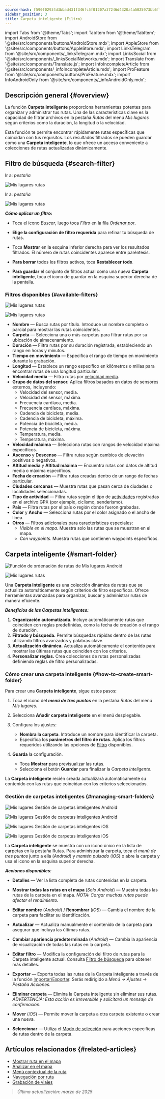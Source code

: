 ```yaml
---
source-hash: f590f02934d3bbad431f346fc5f01207a37246d4320a4a5025973bb5ff373b63
sidebar_position: 3
title: Carpeta inteligente (Filtro)
---
```

import Tabs from '@theme/Tabs';
import TabItem from '@theme/TabItem';
import AndroidStore from '@site/src/components/buttons/AndroidStore.mdx';
import AppleStore from '@site/src/components/buttons/AppleStore.mdx';
import LinksTelegram from '@site/src/components/_linksTelegram.mdx';
import LinksSocial from '@site/src/components/_linksSocialNetworks.mdx';
import Translate from '@site/src/components/Translate.js';
import InfoIncompleteArticle from '@site/src/components/_infoIncompleteArticle.mdx';
import ProFeature from '@site/src/components/buttons/ProFeature.mdx';
import InfoAndroidOnly from '@site/src/components/_infoAndroidOnly.mdx';



## Descripción general {#overview}

La función **Carpeta inteligente** proporciona herramientas potentes para organizar y administrar tus rutas. Una de las características clave es la capacidad de filtrar archivos en la pestaña *Rutas* del menú *Mis lugares* según criterios como la duración, la longitud o la velocidad.

Esta función te permite encontrar rápidamente rutas específicas que coincidan con tus requisitos. Los resultados filtrados se pueden guardar como una **Carpeta inteligente**, lo que ofrece un acceso conveniente a colecciones de rutas actualizadas dinámicamente.


## Filtro de búsqueda {#search-filter}

<Tabs groupId="operating-systems" queryString="current-os">

<TabItem value="android" label="Android">

Ir a: *<Translate android="true" ids="shared_string_menu,shared_string_my_places,shared_string_gpx_files"/> pestaña*

![Mis lugares rutas](@site/static/img/personal/tracks/my_places_tracks_filter_2_andr.png)

</TabItem>

<TabItem value="ios" label="iOS">

Ir a: *<Translate ios="true" ids="shared_string_menu,shared_string_my_places,shared_string_gpx_tracks"/> pestaña*

![Mis lugares rutas](@site/static/img/personal/tracks/my_places_tracks_filter_ios.png)

</TabItem>

</Tabs>

***Cómo aplicar un filtro:***

- Toca el icono *Buscar*, luego toca *Filtro* en la fila [*Ordenar por*](./manage-tracks.md#sort-by).

- **Elige la configuración de filtro requerida** para refinar tu búsqueda de rutas.

- Toca **Mostrar** en la esquina inferior derecha para ver los resultados filtrados. El número de rutas coincidentes aparece entre paréntesis.

- **Para borrar** todos los filtros activos, toca **Restablecer todo**.

- **Para guardar** el conjunto de filtros actual como una nueva **Carpeta inteligente**, toca el icono de guardar en la esquina superior derecha de la pantalla.


### Filtros disponibles {#available-filters}

<Tabs groupId="operating-systems" queryString="current-os">

<TabItem value="android" label="Android">

![Mis lugares rutas](@site/static/img/personal/tracks/my_places_tracks_filter_andr.png)

</TabItem>

<TabItem value="ios" label="iOS">

![Mis lugares rutas](@site/static/img/personal/tracks/my_places_tracks_filter_2_ios.png)

</TabItem>

</Tabs>

- **Nombre** — Busca rutas por título. Introduce un nombre completo o parcial para mostrar las rutas coincidentes.
- **Carpeta** — Selecciona una o más carpetas para filtrar rutas por su ubicación de almacenamiento.
- **Duración** — Filtra rutas por su duración registrada, estableciendo un rango en horas y minutos.
- **Tiempo en movimiento** — Especifica el rango de tiempo en movimiento durante la grabación.
- **Longitud** — Establece un rango específico en kilómetros o millas para encontrar rutas de una longitud particular.
- **Velocidad media** — Filtra rutas por [velocidad media](../../widgets/info-widgets.md#average-speed).
- **Grupo de datos del sensor.**
    Aplica filtros basados en datos de sensores externos, incluyendo:
    - Velocidad del sensor, media.
    - Velocidad del sensor, máxima.
    - Frecuencia cardíaca, media.
    - Frecuencia cardíaca, máxima.
    - Cadencia de bicicleta, media.
    - Cadencia de bicicleta, máxima.
    - Potencia de bicicleta, media.
    - Potencia de bicicleta, máxima.
    - Temperatura, media.
    - Temperatura, máxima.
- **Velocidad máxima** — Selecciona rutas con rangos de velocidad máxima específicos.
- **Ascenso** y **Descenso** — Filtra rutas según cambios de elevación positivos o negativos.
- **Altitud media** y **Altitud máxima** — Encuentra rutas con datos de altitud media o máxima específicos.
- **Fecha de creación** — Filtra rutas creadas dentro de un rango de fechas particular.
- **Ciudades cercanas** — Muestra rutas que pasan cerca de ciudades o localidades seleccionadas.
- **Tipo de actividad** — Filtra rutas según el tipo de [actividades](../../map/tracks/track-context-menu.md#track-information-activity) registradas en el archivo GPX (por ejemplo, ciclismo, senderismo).
- **País** — Filtra rutas por el país o región donde fueron grabadas.
- **Color** y **Ancho** — Selecciona rutas por el color asignado o el ancho de línea.
- **Otros** — Filtros adicionales para características especiales:
    - *Visible en el mapa*. Muestra solo las rutas que se muestran en el mapa.
    - *Con waypoints*. Muestra rutas que contienen waypoints específicos.


## Carpeta inteligente {#smart-folder}

<Tabs groupId="operating-systems" queryString="current-os">

<TabItem value="android" label="Android">

![Función de ordenación de rutas de Mis lugares Android](@site/static/img/personal/tracks/my_places_smart_folder_andr.png)

</TabItem>

<TabItem value="ios" label="iOS">

![Mis lugares rutas](@site/static/img/personal/tracks/my_places_smart_folder_ios.png)

</TabItem>

</Tabs>

Una **Carpeta inteligente** es una colección dinámica de rutas que se actualiza automáticamente según criterios de filtro específicos. Ofrece herramientas avanzadas para organizar, buscar y administrar rutas de manera eficiente.

***Beneficios de las Carpetas inteligentes:***

1. **Organización automatizada.**
    Incluye automáticamente rutas que coinciden con reglas predefinidas, como la fecha de creación o el rango de duración.
2. **Filtrado y búsqueda.**
    Permite búsquedas rápidas dentro de las rutas utilizando filtros avanzados y palabras clave.
3. **Actualización dinámica.**
    Actualiza automáticamente el contenido para mostrar las últimas rutas que coinciden con los criterios.
4. **Personalizar reglas.**
    Crea colecciones de rutas personalizadas definiendo reglas de filtro personalizadas.


### Cómo crear una carpeta inteligente {#how-to-create-smart-folder}

Para crear una **Carpeta inteligente**, sigue estos pasos:

1. Toca el icono del ***menú de tres puntos*** en la pestaña *Rutas* del menú *Mis lugares*.

2. Selecciona **Añadir carpeta inteligente** en el menú desplegable.

3. Configura los ajustes:
   - **Nombra la carpeta**. Introduce un nombre para identificar la carpeta.
   - Especifica los **parámetros del filtro de rutas**. Aplica los filtros requeridos utilizando las opciones de [Filtro](#available-filters) disponibles.

4. **Guarda** la configuración.
    - Toca **Mostrar** para previsualizar las rutas.
    - Selecciona el botón **Guardar** para finalizar la *Carpeta inteligente*.

La **Carpeta inteligente** recién creada actualizará automáticamente su contenido con las rutas que coincidan con los criterios seleccionados.


### Gestión de carpetas inteligentes {#managing-smart-folders}

<Tabs groupId="operating-systems" queryString="current-os">

<TabItem value="android" label="Android">

![Mis lugares Gestión de carpetas inteligentes Android](@site/static/img/personal/tracks/my_places_smart_folder_2-1_andr.png)

![Mis lugares Gestión de carpetas inteligentes Android](@site/static/img/personal/tracks/my_places_smart_folder_3_andr.png)

</TabItem>

<TabItem value="ios" label="iOS">

![Mis lugares Gestión de carpetas inteligentes iOS](@site/static/img/personal/tracks/folder_menu_2_ios.png)

![Mis lugares Gestión de carpetas inteligentes iOS](@site/static/img/personal/tracks/my_places_smart_folder_2_ios.png)

</TabItem>

</Tabs>

La **Carpeta inteligente** se muestra con un icono único en la lista de carpetas en la pestaña Rutas. Para administrar la carpeta, toca el *menú de tres puntos* junto a ella (*Android*) y *mantén pulsado* (*iOS*) o abre la carpeta y usa el icono en la esquina superior derecha.

***Acciones disponibles:***

- **Detalles** — Ver la lista completa de rutas contenidas en la carpeta.

- **Mostrar todas las rutas en el mapa** (*Solo Android*) — Muestra todas las rutas de la carpeta en el mapa.
    *NOTA: Cargar muchas rutas puede afectar el rendimiento.*

- **Editar nombre** (*Android*) / **Renombrar** (*iOS*) — Cambia el nombre de la carpeta para facilitar su identificación.

- **Actualizar** — Actualiza manualmente el contenido de la carpeta para asegurar que incluya las últimas rutas.

- **Cambiar apariencia predeterminada** (*Android*) — Cambia la apariencia de visualización de todas las rutas en la carpeta.

- **Editar filtro** — Modifica la configuración del filtro de rutas para la Carpeta inteligente actual. Consulta [Filtro de búsqueda](#search-filter) para obtener más detalles.

- **Exportar** — Exporta todas las rutas de la Carpeta inteligente a través de la función [Importar/Exportar](../../personal/import-export.md). Serás redirigido a *Menú → Ajustes → Pestaña Acciones*.

- **Eliminar carpeta** — Elimina la Carpeta inteligente sin eliminar sus rutas.
    *ADVERTENCIA: Esta acción es irreversible y solicitará un mensaje de confirmación.*

- **Mover** (*iOS*) — Permite mover la carpeta a otra carpeta existente o crear una nueva.

- **Seleccionar** — Utiliza el [Modo de selección](./manage-tracks.md#selection-mode) para acciones específicas de rutas dentro de la carpeta.


## Artículos relacionados {#related-articles}

- [Mostrar ruta en el mapa](../../map/tracks/index.md)
- [Analizar en el mapa](../../map/tracks/index.md#analyze-track-on-map)
- [Menú contextual de la ruta](../../map/tracks/track-context-menu.md)
- [Navegación por ruta](../../navigation/setup/gpx-navigation.md)
- [Grabación de viajes](../../plugins/trip-recording.md)

> *Última actualización: marzo de 2025*